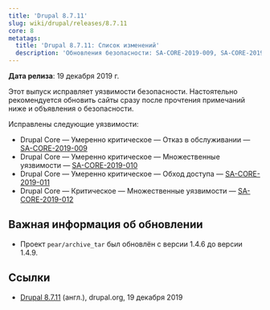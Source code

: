 ```yaml
---
title: 'Drupal 8.7.11'
slug: wiki/drupal/releases/8.7.11
core: 8
metatags:
  title: 'Drupal 8.7.11: Список изменений'
  description: 'Обновления безопасности: SA-CORE-2019-009, SA-CORE-2019-010, SA-CORE-2019-011, SA-CORE-2019-012.'
---
```


**Дата релиза**: 19 декабря 2019 г.

Этот выпуск исправляет уязвимости безопасности. Настоятельно рекомендуется обновить сайты сразу после прочтения примечаний ниже и объявления о безопасности.

Исправлены следующие уязвимости:

- Drupal Core — Умеренно критическое — Отказ в обслуживании — [SA-CORE-2019-009](../../../../security/sa-core/2019-009/index.md)
- Drupal Core — Умеренно критическое — Множественные уязвимости — [SA-CORE-2019-010](../../../../security/sa-core/2019-010/index.md)
- Drupal Core — Умеренно критическое — Обход доступа — [SA-CORE-2019-011](../../../../security/sa-core/2019-011/index.md)
- Drupal Core — Критическое — Множественные уязвимости — [SA-CORE-2019-012](../../../../security/sa-core/2019-012/index.md)

## Важная информация об обновлении

- Проект `pear/archive_tar` был обновлён с версии 1.4.6 до версии 1.4.9.

## Ссылки

- [Drupal 8.7.11](https://www.drupal.org/project/drupal/releases/8.7.11) (англ.), drupal.org, 19 декабря 2019
